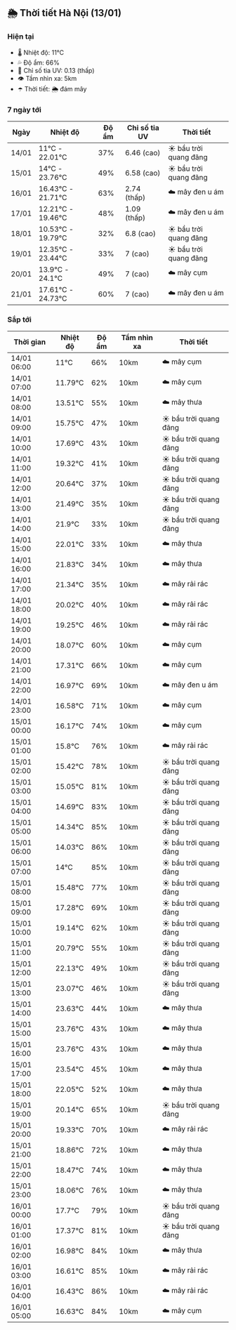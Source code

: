 ## 🌦️ Thời tiết Hà Nội (13/01)

### Hiện tại

- 🌡️ Nhiệt độ: 11℃
- 💦 Độ ẩm: 66%
- 🌟 Chỉ số tia UV: 0.13 (thấp)
- 👁️ Tầm nhìn xa: 5km
- ☂️ Thời tiết: 🌦️ đám mây

### 7 ngày tới

| Ngày | Nhiệt độ | Độ ẩm | Chỉ số tia UV | Thời tiết |
| --- | --- | --- | --- | --- |
| 14/01 | 11℃ - 22.01℃ | 37% | 6.46 (cao) | ☀️ bầu trời quang đãng |
| 15/01 | 14℃ - 23.76℃ | 49% | 6.58 (cao) | ☀️ bầu trời quang đãng |
| 16/01 | 16.43℃ - 21.71℃ | 63% | 2.74 (thấp) | ☁️ mây đen u ám |
| 17/01 | 12.21℃ - 19.46℃ | 48% | 1.09 (thấp) | ☁️ mây đen u ám |
| 18/01 | 10.53℃ - 19.79℃ | 32% | 6.8 (cao) | ☀️ bầu trời quang đãng |
| 19/01 | 12.35℃ - 23.44℃ | 33% | 7 (cao) | ☀️ bầu trời quang đãng |
| 20/01 | 13.9℃ - 24.1℃ | 49% | 7 (cao) | ☁️ mây cụm |
| 21/01 | 17.61℃ - 24.73℃ | 60% | 7 (cao) | ☁️ mây đen u ám |

### Sắp tới

| Thời gian | Nhiệt độ | Độ ẩm | Tầm nhìn xa | Thời tiết |
| --- | --- | --- | --- | --- |
| 14/01 06:00 | 11℃ | 66% | 10km | ☁️ mây cụm |
| 14/01 07:00 | 11.79℃ | 62% | 10km | ☁️ mây cụm |
| 14/01 08:00 | 13.51℃ | 55% | 10km | ☁️ mây thưa |
| 14/01 09:00 | 15.75℃ | 47% | 10km | ☀️ bầu trời quang đãng |
| 14/01 10:00 | 17.69℃ | 43% | 10km | ☀️ bầu trời quang đãng |
| 14/01 11:00 | 19.32℃ | 41% | 10km | ☀️ bầu trời quang đãng |
| 14/01 12:00 | 20.64℃ | 37% | 10km | ☀️ bầu trời quang đãng |
| 14/01 13:00 | 21.49℃ | 35% | 10km | ☀️ bầu trời quang đãng |
| 14/01 14:00 | 21.9℃ | 33% | 10km | ☀️ bầu trời quang đãng |
| 14/01 15:00 | 22.01℃ | 33% | 10km | ☁️ mây thưa |
| 14/01 16:00 | 21.83℃ | 34% | 10km | ☁️ mây thưa |
| 14/01 17:00 | 21.34℃ | 35% | 10km | ☁️ mây rải rác |
| 14/01 18:00 | 20.02℃ | 40% | 10km | ☁️ mây rải rác |
| 14/01 19:00 | 19.25℃ | 46% | 10km | ☁️ mây rải rác |
| 14/01 20:00 | 18.07℃ | 60% | 10km | ☁️ mây cụm |
| 14/01 21:00 | 17.31℃ | 66% | 10km | ☁️ mây cụm |
| 14/01 22:00 | 16.97℃ | 69% | 10km | ☁️ mây đen u ám |
| 14/01 23:00 | 16.58℃ | 71% | 10km | ☁️ mây cụm |
| 15/01 00:00 | 16.17℃ | 74% | 10km | ☁️ mây cụm |
| 15/01 01:00 | 15.8℃ | 76% | 10km | ☁️ mây rải rác |
| 15/01 02:00 | 15.42℃ | 78% | 10km | ☀️ bầu trời quang đãng |
| 15/01 03:00 | 15.05℃ | 81% | 10km | ☀️ bầu trời quang đãng |
| 15/01 04:00 | 14.69℃ | 83% | 10km | ☀️ bầu trời quang đãng |
| 15/01 05:00 | 14.34℃ | 85% | 10km | ☀️ bầu trời quang đãng |
| 15/01 06:00 | 14.03℃ | 86% | 10km | ☀️ bầu trời quang đãng |
| 15/01 07:00 | 14℃ | 85% | 10km | ☀️ bầu trời quang đãng |
| 15/01 08:00 | 15.48℃ | 77% | 10km | ☀️ bầu trời quang đãng |
| 15/01 09:00 | 17.28℃ | 69% | 10km | ☀️ bầu trời quang đãng |
| 15/01 10:00 | 19.14℃ | 62% | 10km | ☀️ bầu trời quang đãng |
| 15/01 11:00 | 20.79℃ | 55% | 10km | ☀️ bầu trời quang đãng |
| 15/01 12:00 | 22.13℃ | 49% | 10km | ☀️ bầu trời quang đãng |
| 15/01 13:00 | 23.07℃ | 46% | 10km | ☀️ bầu trời quang đãng |
| 15/01 14:00 | 23.63℃ | 44% | 10km | ☁️ mây thưa |
| 15/01 15:00 | 23.76℃ | 43% | 10km | ☁️ mây thưa |
| 15/01 16:00 | 23.76℃ | 43% | 10km | ☁️ mây thưa |
| 15/01 17:00 | 23.54℃ | 45% | 10km | ☁️ mây thưa |
| 15/01 18:00 | 22.05℃ | 52% | 10km | ☁️ mây thưa |
| 15/01 19:00 | 20.14℃ | 65% | 10km | ☀️ bầu trời quang đãng |
| 15/01 20:00 | 19.33℃ | 70% | 10km | ☁️ mây rải rác |
| 15/01 21:00 | 18.86℃ | 72% | 10km | ☁️ mây thưa |
| 15/01 22:00 | 18.47℃ | 74% | 10km | ☁️ mây thưa |
| 15/01 23:00 | 18.06℃ | 76% | 10km | ☁️ mây thưa |
| 16/01 00:00 | 17.7℃ | 79% | 10km | ☀️ bầu trời quang đãng |
| 16/01 01:00 | 17.37℃ | 81% | 10km | ☀️ bầu trời quang đãng |
| 16/01 02:00 | 16.98℃ | 84% | 10km | ☁️ mây thưa |
| 16/01 03:00 | 16.61℃ | 85% | 10km | ☁️ mây rải rác |
| 16/01 04:00 | 16.43℃ | 86% | 10km | ☁️ mây rải rác |
| 16/01 05:00 | 16.63℃ | 84% | 10km | ☁️ mây cụm |
